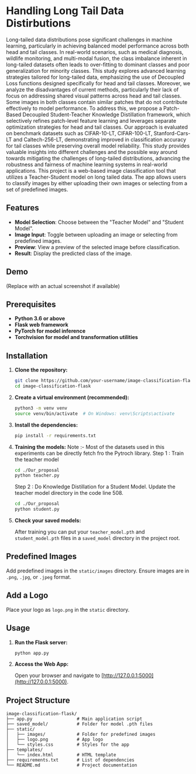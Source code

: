 # Handling Long Tail Data Distirbutions

Long-tailed data distributions pose significant challenges in machine learning, particularly in achieving balanced model performance across both head and tail classes. In real-world scenarios, such as medical diagnosis, wildlife monitoring, and multi-modal fusion, the class imbalance inherent in long-tailed datasets often leads to over-fitting to dominant classes and poor generalization for minority classes. This study explores advanced learning strategies tailored for long-tailed data, emphasizing the use of Decoupled Loss functions designed specifically for head and tail classes. Moreover, we analyze the disadvantages of current methods, particularly their lack of focus on addressing shared visual patterns across head and tail classes. Some images in both classes contain similar patches that do not contribute effectively to model performance. To address this, we propose a Patch-Based Decoupled Student-Teacher Knowledge Distillation framework, which selectively refines patch-level feature learning and leverages separate optimization strategies for head and tail classes. Our approach is evaluated on benchmark datasets such as CIFAR-10-LT, CIFAR-100-LT, Stanford-Cars-LT and Caltech-256-LT, demonstrating improved in classification accuracy for tail classes while preserving overall model reliability. This study provides valuable insights into different challenges and the possible way around towards mitigating the challenges of long-tailed distributions, advancing the robustness and fairness of machine learning systems in real-world applications.
This project is a web-based image classification tool that utilizes a Teacher-Student model on long tailed data. The app allows users to classify images by either uploading their own images or selecting from a set of predefined images.

## Features

* **Model Selection**: Choose between the "Teacher Model" and "Student Model".
* **Image Input**: Toggle between uploading an image or selecting from predefined images.
* **Preview**: View a preview of the selected image before classification.
* **Result**: Display the predicted class of the image.

## Demo
(Replace with an actual screenshot if available)

## Prerequisites

* **Python 3.6 or above**
* **Flask web framework**
* **PyTorch for model inference**
* **Torchvision for model and transformation utilities**

## Installation

1. **Clone the repository:**

    ```bash
    git clone https://github.com/your-username/image-classification-flask.git
    cd image-classification-flask
    ```

2. **Create a virtual environment (recommended):**

    ```bash
    python3 -m venv venv
    source venv/bin/activate  # On Windows: venv\Scripts\activate
    ```

3. **Install the dependencies:**

    ```bash
    pip install -r requirements.txt
    ```

3. **Training the models:**
    Note :- Most of the datasets used in this experiments can be directly fetch fro the Pytroch library.
   Step 1 : Train the teacher model
    ```bash
    cd ./Our_proposal
    python teacher.py
    ```
    Step 2 : Do Knowledge Distillation for a Student Model. Update the teacher model directory in the code line 508.
    ```bash
    cd ./Our_proposal
    python student.py
    ```
    
5. **Check your saved models:**
    
    After training you can put your `teacher_model.pth` and `student_model.pth` files in a `saved_model` directory in the project root.

## Predefined Images

Add predefined images in the `static/images` directory. Ensure images are in `.png`, `.jpg`, or `.jpeg` format.

## Add a Logo

Place your logo as `logo.png` in the `static` directory.

## Usage

1. **Run the Flask server:**

    ```bash
    python app.py
    ```

2. **Access the Web App:**

    Open your browser and navigate to [http://127.0.0.1:5000](http://127.0.0.1:5000).

## Project Structure

```plaintext
image-classification-flask/
├── app.py                 # Main application script
├── saved_model/           # Folder for model .pth files
├── static/
│   ├── images/            # Folder for predefined images
│   ├── logo.png           # App logo
│   └── styles.css         # Styles for the app
├── templates/
│   └── index.html         # HTML template
├── requirements.txt       # List of dependencies
└── README.md              # Project documentation
